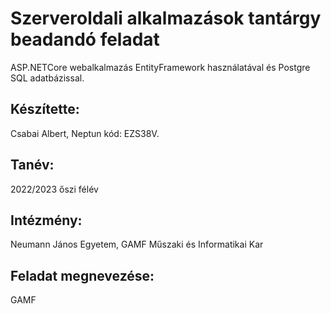 # Szerveroldali alkalmazások tantárgy beadandó feladat
ASP.NETCore webalkalmazás EntityFramework használatával és Postgre SQL adatbázissal.

## Készítette: ##
Csabai Albert,
Neptun kód: EZS38V.

## Tanév: ##
2022/2023 őszi félév

## Intézmény: ##
Neumann János Egyetem, 
GAMF Műszaki és Informatikai Kar

## Feladat megnevezése: ##
GAMF 

